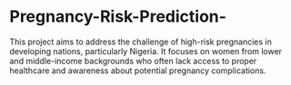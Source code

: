 # Pregnancy-Risk-Prediction-
This project aims to address the challenge of high-risk pregnancies in developing nations, particularly Nigeria. It focuses on women from lower and middle-income backgrounds who often lack access to proper healthcare and awareness about potential pregnancy complications.
